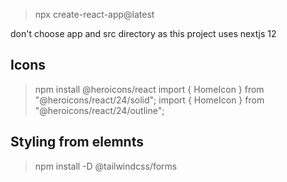 >npx create-react-app@latest

don't choose app and src directory as this project uses nextjs 12 

## Icons
>npm install @heroicons/react
import { HomeIcon } from "@heroicons/react/24/solid";
import { HomeIcon } from "@heroicons/react/24/outline";

## Styling from elemnts
 > npm install -D @tailwindcss/forms
